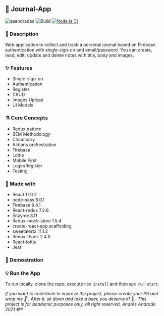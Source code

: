 ## :rocket: Journal-App

![aaandrades](https://img.shields.io/badge/-Frontend-orange)
![Build](https://img.shields.io/badge/-Working-brightgreen)
[![Node.js CI](https://github.com/aaandrades/Journal-App/actions/workflows/node.js.yml/badge.svg?branch=test%2Funit-text)](https://github.com/aaandrades/Journal-App/actions/workflows/node.js.yml)

### :memo: Description
Web application to collect and track a personal journal based on Firebase authentication with single-sign-on and email/password. You can create, read, edit, update and delete notes with title, body and images.
### :sparkles: Features
- Single-sign-on
- Authentication
- Register
- CRUD
- Images Upload
- UI Modals
### :alembic: Core Concepts
- Redux pattern
- BEM Methodology
- Cloudinary
- Actions orchestration
- Firebase
- Lottie
- Mobile First
- Login/Register
- Testing
### :construction: Made with
- React 17.0.2
- node-sass 6.0.1
- Firebase 9.4.1
- React-redux 7.2.6
- Enzyme 3.11
- Redux-mock-store 1.5.4
- create-react-app scaffolding
- sweetalert2 11.1.2
- Redux-thunk 2.4.0
- React-lottie
- Jest
### :hammer: Demostration

### :bulb: Run the App
To run locally, clone the repo, execute ```npm install``` and then ```npm run start```.

*If you want to contribute to improve the project, please create your PR and write me :speech_balloon: . After it, sit down and take a beer, you deserve it!* :beers: .
*This project is for academic purposes only, all right reserved. Andrés Andrade 2021 :copyright::registered:*
